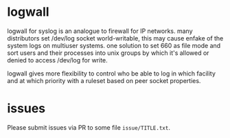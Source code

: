# logwall
logwall for syslog is an analogue to firewall for IP networks. 
many distributors set /dev/log socket world-writable, 
this may cause enfake of the system logs on multiuser systems. 
one solution to set 660 as file mode and sort users and their processes into unix groups 
by which it's allowed or denied to access /dev/log for write. 

logwall gives more flexibility to control who be able to log 
in which facility and at which priority 
with a ruleset based on peer socket properties.

# issues
Please submit issues via PR to some file `issue/TITLE.txt`.
